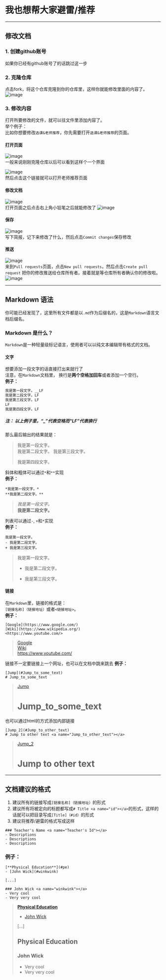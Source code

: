 # 我也想帮大家避雷/推荐
---
## 修改文档
### 1. 创建github账号
如果你已经有github账号了的话跳过这一步

### 2. 克隆仓库
点击fork，将这个仓库克隆到你的仓库里，这样你就能修改里面的内容了。  
![image](https://user-images.githubusercontent.com/79558524/228664515-b0d850d0-4afc-4974-88bb-369ccdbe2840.png)  

### 3. 修改内容
打开所要修改的文件，就可以往文件里添加内容了。  
举个例子：  
比如你想要修改`选课&老师推荐`，你先需要打开`选课&老师推荐`的页面。

#### 打开页面
![image](https://user-images.githubusercontent.com/79558524/228967434-16921286-bed5-446b-ba82-a8d784067aa2.png)  
一般来说刚刚克隆仓库以后可以看到这样个一个界面

![image](https://user-images.githubusercontent.com/79558524/228968919-00655f60-61c3-4e81-81b8-05515505abc3.png)  
然后点击这个链接就可以打开老师推荐页面

#### 修改文档
![image](https://user-images.githubusercontent.com/79558524/228969137-b0d25804-d0e7-4797-b1bf-dcdba12bd7f5.png)  
打开页面之后点击右上角小铅笔之后就能修改了
![image](https://user-images.githubusercontent.com/79558524/228969403-2f10c480-8856-4fec-8980-9b72fb5e6fa2.png)  

#### 保存
![image](https://user-images.githubusercontent.com/79558524/228970132-839e1c9c-992e-44e7-8d84-321394dfaeb8.png)  
写下简报，记下来修改了什么，然后点击`Commit changes`保存修改

#### 推送
![image](https://user-images.githubusercontent.com/79558524/228971216-1dedd30e-8677-4aee-ae98-d76af21874f4.png)  
来到`Pull requests`页面，点击`New pull requests`，然后点击`Create pull request` 把你的修改推送给仓库所有者。接着就是等仓库所有者确认你的修改啦。  
![image](https://user-images.githubusercontent.com/79558524/228971674-b23777ea-be77-49aa-8e54-1f7efcf56e29.png)

---

## Markdown 语法
你可能已经发现了，这里所有文件都是以`.md`作为后缀名的，这是`Markdown`语言文档后缀名。

### Markdown 是什么？
`Markdown`是一种轻量级标记语言，使用者可以以纯文本编辑带有格式的文档。

#### 文字
想要添加一段文字的话直接打出来就行了  
注意，在`Markdown`文档里， 换行是**两个空格加回车**或者添加一个空行。  
**例子：**
```markdown
我是第一段文字。__LF
我是第二段文字。LF
我是第三段文字。LF
LF
我是第四段文字。LF
```
##### 注： 以上例子里，“_”代表空格而“LF”代表换行  
那么最后输出的结果就是：  
>我是第一段文字。  
>我是第二段文字。
>我是第三段文字。
>
>我是第四段文字。

斜体和粗体可以通过`*`和`**`实现  
**例子：**
```
*我是第一段文字。*
**我是第二段文字。**
```
>*我是第一段文字。*  
>**我是第二段文字。**

列表可以通过`-`, `+`和`*`实现  
**例子：**
```
我是第一段文字。  
- 我是第二段文字。  
+ 我是第三段文字。  
```
>我是第一段文字。  
>- 我是第二段文字。  
>+ 我是第三段文字。

#### 链接
在`Markdown`里，链接的格式是：  
`[链接名称]（链接地址）`或者`<链接地址>`。  
**例子：**
```
[Google](https://www.google.com/)  
[Wiki](https://www.wikipedia.org/)  
<https://www.youtube.com/>
```
>[Google](https://www.google.com/)  
>[Wiki](https://www.wikipedia.org/)  
><https://www.youtube.com/>

链接不一定要链接上一个网址，也可以在文档中跳来跳去
**例子：**
```
[Jump](#Jump_to_some_text)  
# Jump_to_some_text
```
>[Jump](#Jump_to_some_text)  
># Jump_to_some_text

也可以通过html的方式添加内部链接
```
[Jump_2](#Jump_to_other_text)  
# Jump to other text <a name="Jump_to_other_text"></a>
```
>[Jump_2](#Jump_to_other_text)  
># Jump to other text <a name="Jump_to_other_text"></a>  

---
## 文档建议的格式
1. 建议所有的链接写成`[链接名称]（链接地址）`的形式
2. 建议所有将被定向的标题都写成`# Title <a name="id"></a>`的形式，这样的话就可以把目录写成`[Title]（#id）`的形式
3. 建议将推荐/避雷的格式写成这样  
```
### Teacher's Name <a name="Teacher's Id"></a>
- Descriptions
- Descriptions
- Descriptions
```
### 例子：
```
[**Physical Education**](#pe)
- [John Wick](#winkwink)

[...]

### John Wick <a name="winkwink"></a>
- Very cool
- Very very cool
```
>[**Physical Education**](#pe)
>- [John Wick](#winkwink)
>
>[...]
>
>## Physical Education <a name="pe"></a>
>### John Wick <a name="winkwink"></a>
>- Very cool
>- Very very cool